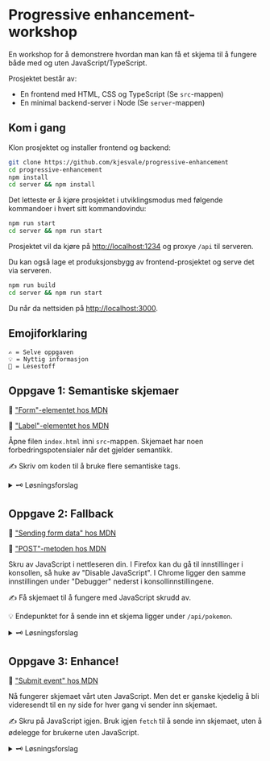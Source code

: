 # Progressive enhancement-workshop

En workshop for å demonstrere hvordan man kan få et skjema til å fungere både med og uten JavaScript/TypeScript.

Prosjektet består av:

- En frontend med HTML, CSS og TypeScript (Se `src`-mappen)
- En minimal backend-server i Node (Se `server`-mappen)

## Kom i gang

Klon prosjektet og installer frontend og backend:
```sh
git clone https://github.com/kjesvale/progressive-enhancement
cd progressive-enhancement
npm install
cd server && npm install
```

Det letteste er å kjøre prosjektet i utviklingsmodus med følgende kommandoer i hvert sitt kommandovindu:

```sh
npm run start
cd server && npm run start
```

Prosjektet vil da kjøre på [http://localhost:1234](http://localhost:1234) og proxye `/api` til serveren.

Du kan også lage et produksjonsbygg av frontend-prosjektet og serve det via serveren.

```sh
npm run build
cd server && npm run start
```

Du når da nettsiden på [http://localhost:3000](http://localhost:3000).

## Emojiforklaring

```
✍️ = Selve oppgaven
💡 = Nyttig informasjon
📖 = Lesestoff
```

## Oppgave 1: Semantiske skjemaer

📖 ["Form"-elementet hos MDN](https://developer.mozilla.org/en-US/docs/Web/HTML/Element/form)

📖 ["Label"-elementet hos MDN](https://developer.mozilla.org/en-US/docs/Web/HTML/Element/label)

Åpne filen `index.html` inni `src`-mappen. Skjemaet har noen forbedringspotensialer når det gjelder semantikk.

✍️ Skriv om koden til å bruke flere semantiske tags.

<details>
<summary>🗝 Løsningsforslag</summary>

Inni `src/index.html`:
```html
<h1 class="title">Pokédex</h1>
<h2 class="subtitle">Submit a new pokémon</h2>

<form>
    <label for="name-input">Name</label>
    <input id="name-input" type="text" placeholder="Enter name" />

    <label for="type-select">Type</label>
    <select id="type-select">
        <option value="">-- Choose a type --</option>
        <option value="fire">Fire</option>
        <option value="water">Water</option>
        <option value="grass">Grass</option>
        <option value="electric">Electric</option>
    </select>

    <label for="description-input">Description</label>
    <textarea id="description-input" placeholder="Write a short description" />

    <button id="submit-button">Submit pokemon</button>
</form>
```

Hvis du har submit-knappen inni et `<form>`-element vil et trykk på knappen automatisk sende inn skjemaet og laste inn siden på nytt. Du kan unngå denne oppførselen ved å legge til `event.preventDefault();` i knappens event-listener i `index.ts`:

```ts
submitButton.addEventListener("click", async (event) => {
    event.preventDefault();
    ...
}
```

</details>

## Oppgave 2: Fallback

📖 ["Sending form data" hos MDN](https://developer.mozilla.org/en-US/docs/Learn/Forms/Sending_and_retrieving_form_data)

📖 ["POST"-metoden hos MDN](https://developer.mozilla.org/en-US/docs/Web/HTTP/Methods/POST)

Skru av JavaScript i nettleseren din. I Firefox kan du gå til innstillinger i konsollen, så huke av "Disable JavaScript". I Chrome ligger den samme innstillingen under "Debugger" nederst i konsollinnstillingene.

✍️ Få skjemaet til å fungere med JavaScript skrudd av.

💡 Endepunktet for å sende inn et skjema ligger under `/api/pokemon`.

<details>
<summary>🗝 Løsningsforslag</summary>

Her bruker vi `<form>` sine method- og action-attributter i `src/index.html` for å bestemme hvor og hvordan skjemaet skal sendes når brukeren trykker på submit-knappen.

Hvis du ikke gjorde det i forrige oppgave, er det også viktig å legge til `name`-attributten på `input`, `select` og `textarea`-elementene. Når skjemaet sendes med "submit"-eventen, er det ikke lenger i JSON-format, men url-formatert form-data.


```html
<form method="POST" action="/api/pokemon">
    <label for="name-input">Name</label>
    <input
        name="name"
        id="name-input"
        type="text"
        placeholder="Enter name"
    />

    <label for="type-select">Type</label>
    <select name="type" id="type-select">
        <option value="">-- Choose a type --</option>
        <option value="fire">Fire</option>
        <option value="water">Water</option>
        <option value="grass">Grass</option>
        <option value="electric">Electric</option>
    </select>

    <label>Description</label>
    <textarea
        name="description"
        id="description-input"
        placeholder="Write a short description"
    />

    <button id="submit-button">Submit pokemon</button>
</form>
```
</details>

## Oppgave 3: Enhance!

📖 ["Submit event" hos MDN](https://developer.mozilla.org/en-US/docs/Web/API/HTMLFormElement/submit_event)

Nå fungerer skjemaet vårt uten JavaScript. Men det er ganske kjedelig å bli videresendt til en ny side for hver gang vi sender inn skjemaet.

✍️ Skru på JavaScript igjen. Bruk igjen `fetch` til å sende inn skjemaet, uten å ødelegge for brukerne uten JavaScript.

<details>
<summary>🗝 Løsningsforslag</summary>

Her har vi valgt å erstatte "click"-lytteren vi hadde på submit-knappen med en "submit"-lytter på selve skjemaet. Vi endrer også fetch-kallet til å sende form-dataen direkte med "Content-Type" satt til `application/x-www-form-urlencoded`.

I `src/index.ts`:
```ts
pokemonForm.addEventListener("submit", async (event) => {
    event.preventDefault();

    const formData = new URLSearchParams(
        new FormData(pokemonForm) as URLSearchParams
    );

    try {
        const response = await fetch("/api/pokemon", {
            method: "POST",
            body: formData,
            headers: {
                "Content-Type": "application/x-www-form-urlencoded",
            },
        });

        resultDiv.innerText = await response.text();
    } catch (e) {
        resultDiv.innerText = "Error submitting pokemon!";
    }
});
```
</details>
